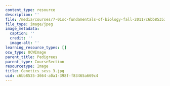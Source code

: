 ```yaml
---
content_type: resource
description: ''
file: /media/courses/7-01sc-fundamentals-of-biology-fall-2011/c6bb85353664a0a1398ff83465a669c4_Genetics_sess_3.jpg
file_type: image/jpeg
image_metadata:
  caption: ''
  credit: ''
  image-alt: ''
learning_resource_types: []
ocw_type: OCWImage
parent_title: Pedigrees
parent_type: CourseSection
resourcetype: Image
title: Genetics_sess_3.jpg
uid: c6bb8535-3664-a0a1-398f-f83465a669c4
---
```

